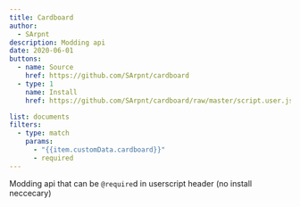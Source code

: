 ```yaml
---
title: Cardboard
author:
  - SArpnt
description: Modding api
date: 2020-06-01
buttons:
  - name: Source
    href: https://github.com/SArpnt/cardboard
  - type: 1
    name: Install
    href: https://github.com/SArpnt/cardboard/raw/master/script.user.js

list: documents
filters:
  - type: match
    params:
      - "{{item.customData.cardboard}}"
      - required
---
```

Modding api that can be `@require`d in userscript header (no install neccecary)